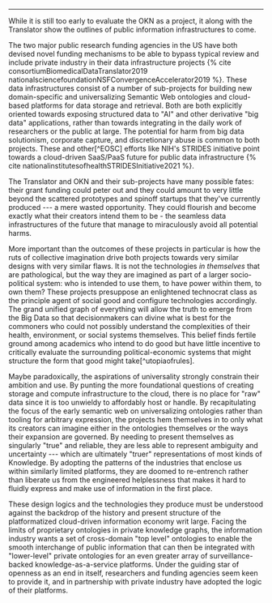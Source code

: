 
---


While it is still too early to evaluate the OKN as a project, it along with the Translator show the outlines of public information infrastructures to come. 

The two major public research funding agencies in the US have both devised novel funding mechanisms to be able to bypass typical review and include private industry in their data infrastructure projects {% cite consortiumBiomedicalDataTranslator2019 nationalsciencefoundationNSFConvergenceAccelerator2019 %}. These data infrastructures consist of a number of sub-projects for building new domain-specific and universalizing Semantic Web ontologies and cloud-based platforms for data storage and retrieval. Both are both explicitly oriented towards exposing structured data to "AI" and other derivative "big data" applications, rather than towards integrating in the daily work of researchers or the public at large. The potential for harm from big data solutionism, corporate capture, and discretionary abuse is common to both projects. These and other[^EOSC] efforts like NIH's STRIDES initiative point towards a cloud-driven SaaS/PaaS future for public data infrastructure {% cite nationalinstitutesofhealthSTRIDESInitiative2021 %}.

The Translator and OKN and their sub-projects have many possible fates: their grant funding could peter out and they could amount to very little beyond the scattered prototypes and spinoff startups that they've currently produced --- a mere wasted opportunity. They could flourish and become exactly what their creators intend them to be - the seamless data infrastructures of the future that manage to miraculously avoid all potential harms.

More important than the outcomes of these projects in particular is how the ruts of collective imagination drive both projects towards very similar designs with very similar flaws. It is not the technologies *in themselves* that are pathological, but the way they are imagined as part of a larger socio-political system: who is intended to use them, to have power within them, to own them? These projects presuppose an enlightened technocrat class as the principle agent of social good and configure technologies accordingly. The grand unified graph of everything will allow the truth to emerge from the Big Data so that decisionmakers can divine what is best for the commoners who could not possibly understand the complexities of their health, environment, or social systems themselves. This belief finds fertile ground among academics who intend to do good but have little incentive to critically evaluate the surrounding political-economic systems that might structure the form that good might take[^utopiaofrules].

Maybe paradoxically, the aspirations of universality strongly constrain their ambition and use. By punting the more foundational questions of creating storage and compute infrastructure to the cloud, there is no place for "raw" data since it is too unwieldy to affordably host or handle. By recapitulating the focus of the early semantic web on universalizing ontologies rather than tooling for arbitrary expression, the projects hem themselves in to only what its creators can imagine either in the ontologies themselves or the ways their expansion are governed. By needing to present themselves as singularly "true" and reliable, they are less able to represent ambiguity and uncertainty --- which are ultimately "truer" representations of most kinds of Knowledge. By adopting the patterns of the industries that enclose us within similarly limited platforms, they are doomed to re-entrench rather than liberate us from the engineered helplessness that makes it hard to fluidly express and make use of information in the first place.

These design logics and the technologies they produce must be understood against the backdrop of the history and present structure of the platformatized cloud-driven information economy writ large. Facing the limits of proprietary ontologies in private knowledge graphs, the information industry wants a set of cross-domain "top level" ontologies to enable the smooth interchange of public information that can then be integrated with "lower-level" private ontologies for an even greater array of surveillance-backed knowledge-as-a-service platforms. Under the guiding star of openness as an end in itself, researchers and funding agencies seem keen to provide it, and in partnership with private industry have adopted the logic of their platforms.
